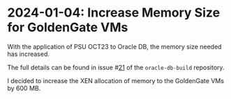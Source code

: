 # 2024-01-04: Increase Memory Size for GoldenGate VMs

With the application of PSU OCT23 to Oracle DB, the memory size needed has increased.

The full details can be found in issue #[21](https://github.com/dfhawthorne/oracle-db-build/issues/21)
of the `oracle-db-build` repository.

I decided to increase the XEN allocation of memory to the GoldenGate VMs by
600 MB.
